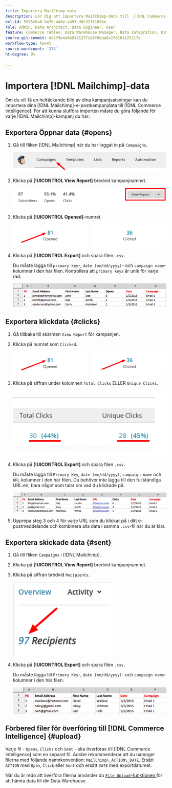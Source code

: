 ```yaml
---
title: Importera MailChimp-data
description: Lär dig att importera MailChimp-data till  [!DNL Commerce Intelligence].
exl-id: 5595c6a6-5476-4a0e-a493-ddc32161894e
role: Admin, Data Architect, Data Engineer, User
feature: Commerce Tables, Data Warehouse Manager, Data Integration, Data Import/Export
source-git-commit: 6e2f9e4a9e91212771e6f6baa8c2f8101125217a
workflow-type: tm+mt
source-wordcount: '274'
ht-degree: 0%

---
```


# Importera [!DNL Mailchimp]-data

Om du vill få en heltäckande bild av dina kampanjsatsningar kan du importera dina [!DNL Mailchimp]-e-postkampanjdata till [!DNL Commerce Intelligence]. För att kunna slutföra importen måste du göra följande för varje [!DNL Mailchimp]-kampanj du har:

## Exportera Öppnar data {#opens}

1. Gå till fliken [!DNL Mailchimp] när du har loggat in på `Campaigns`.

   ![importera mailchimp 1](../../../assets/import-mailchimp-1.png)

1. Klicka på **[!UICONTROL View Report]** bredvid kampanjnamnet.

   ![importera mailchimp 2](../../../assets/import-mailchimp-2.png)

1. Klicka på **[!UICONTROL Opened]**-numret.

   ![importera mailchimp 3](../../../assets/import-mailchimp-3.png)

1. Klicka på **[!UICONTROL Export]** och spara filen `.csv`.

   Du måste lägga till `primary key`-, `date (mm/dd/yyyy)`- och `campaign name`-kolumner i den här filen. Kontrollera att `primary keys` är unik för varje rad.

   ![importera mailchimp 4](../../../assets/import-mailchimp-4.png)

## Exportera klickdata {#clicks}

1. Gå tillbaka till skärmen `View Report` för kampanjen.

1. Klicka på numret som `Clicked`.

   ![importera mailchimp 5](../../../assets/import-mailchimp-5.png)

1. Klicka på siffran under kolumnen `Total Clicks` ELLER `Unique Clicks`.

   ![importera mailchimp 6](../../../assets/import-mailchimp-6.png)

1. Klicka på **[!UICONTROL Export]** och spara filen `.csv`.

   Du måste lägga till `Primary Key`, `date (mm/dd/yyyy)`, `campaign name` och `URL` kolumner i den här filen. Du behöver inte lägga till den fullständiga URL:en, bara något som talar om vad du klickade på.

   ![importera mailchimp 7](../../../assets/import-mailchimp-7.png)

1. Upprepa steg 3 och 4 för varje URL som du klickar på i ditt e-postmeddelande och kombinera alla data i samma `.csv`-fil när du är klar.

## Exportera skickade data {#sent}

1. Gå till fliken `Campaigns` i [!DNL Mailchimp].

1. Klicka på **[!UICONTROL View Report]** bredvid kampanjnamnet.

1. Klicka på siffran bredvid `Recipients`.

   ![importera mailchimp 8](../../../assets/import-mailchimp-8.png)

1. Klicka på **[!UICONTROL Export]** och spara filen `.csv`.

   Du måste lägga till `Primary Key`-, `date (mm/dd/yyyy)`- och `campaign name`-kolumner i den här filen.

   ![importera mailchimp 9](../../../assets/import-mailchimp-9.png)

## Förbered filer för överföring till [!DNL Commerce Intelligence] {#upload}

Varje fil - `Opens`, `Clicks` och `Sent` - ska överföras till [!DNL Commerce Intelligence] som en separat fil. Adobe rekommenderar att du namnger filerna med följande namnkonvention: `MailChimp\_ACTION\_DATE`. Ersätt `ACTION` med `Open`, `Click` eller `Sent` och ersätt `DATE` med exportdatumet.

När du är redo att överföra filerna använder du [`File Upload`-funktionen ](../connecting-data/using-file-uploader.md) för att hämta data till din Data Warehouse.
